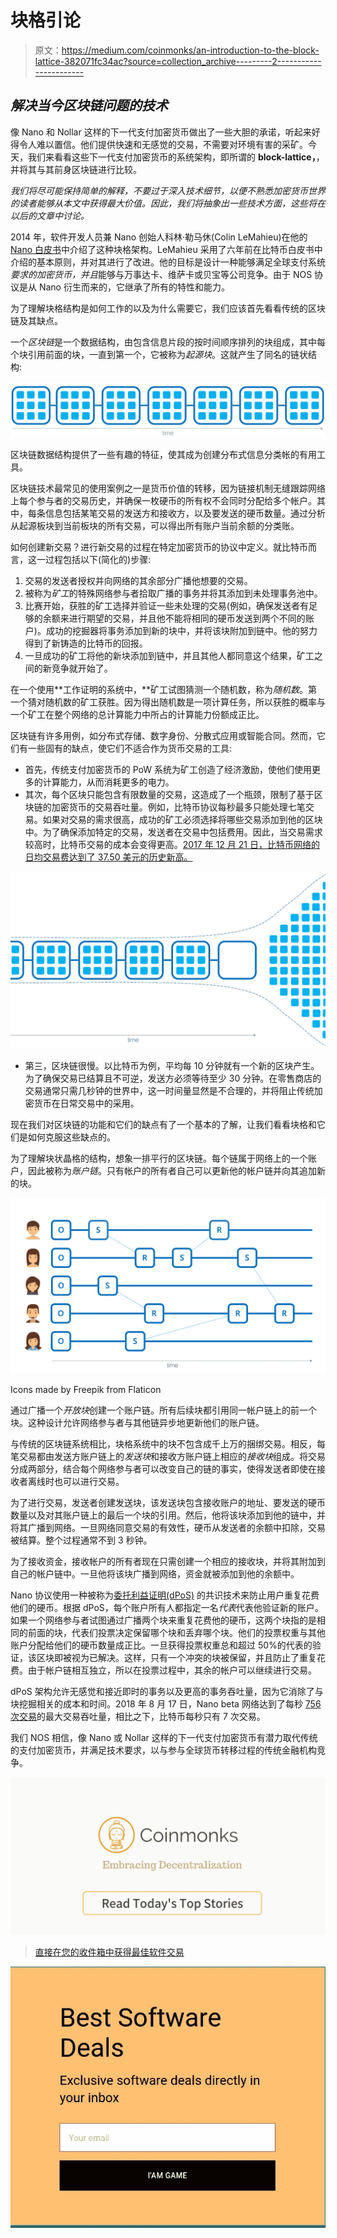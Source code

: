 # 块格引论

> 原文：<https://medium.com/coinmonks/an-introduction-to-the-block-lattice-382071fc34ac?source=collection_archive---------2----------------------->

## *解决当今区块链问题的技术*

像 Nano 和 Nollar 这样的下一代支付加密货币做出了一些大胆的承诺，听起来好得令人难以置信。他们提供快速和无感觉的交易，不需要对环境有害的采矿。今天，我们来看看这些下一代支付加密货币的系统架构，即所谓的 **block-lattice，**，并将其与其前身区块链进行比较。

*我们将尽可能保持简单的解释，不要过于深入技术细节，以便不熟悉加密货币世界的读者能够从本文中获得最大价值。因此，我们将抽象出一些技术方面，这些将在以后的文章中讨论。*

2014 年，软件开发人员兼 Nano 创始人科林·勒马休(Colin LeMahieu)在他的 [Nano 白皮书](https://nano.org/en/whitepaper)中介绍了这种块格架构。LeMahieu 采用了六年前在比特币白皮书中介绍的基本原则，并对其进行了改进。他的目标是设计一种能够满足全球支付系统*要求的加密货币，并且*能够与万事达卡、维萨卡或贝宝等公司竞争。由于 NOS 协议是从 Nano 衍生而来的，它继承了所有的特性和能力。

为了理解块格结构是如何工作的以及为什么需要它，我们应该首先看看传统的区块链及其缺点。

一个*区块链*是一个数据结构，由包含信息片段的按时间顺序排列的块组成，其中每个块引用前面的块，一直到第一个，它被称为*起源块*。这就产生了同名的链状结构:

![](img/8ef7e0847fba97c915e79fdc2205383d.png)

区块链数据结构提供了一些有趣的特征，使其成为创建分布式信息分类帐的有用工具。

区块链技术最常见的使用案例之一是货币价值的转移，因为链接机制无缝跟踪网络上每个参与者的交易历史，并确保一枚硬币的所有权不会同时分配给多个帐户。其中，每条信息包括某笔交易的发送方和接收方，以及要发送的硬币数量。通过分析从起源板块到当前板块的所有交易，可以得出所有账户当前余额的分类账。

如何创建新交易？进行新交易的过程在特定加密货币的协议中定义。就比特币而言，这一过程包括以下(简化的)步骤:

1.  交易的发送者授权并向网络的其余部分广播他想要的交易。
2.  被称为*矿工*的特殊网络参与者拾取广播的事务并将其添加到未处理事务池中。
3.  比赛开始，获胜的矿工选择并验证一些未处理的交易(例如，确保发送者有足够的余额来进行期望的交易，并且他不能将相同的硬币发送到两个不同的账户)。成功的挖掘器将事务添加到新的块中，并将该块附加到链中。他的努力得到了新铸造的比特币的回报。
4.  一旦成功的矿工将他的新块添加到链中，并且其他人都同意这个结果，矿工之间的新竞争就开始了。

在一个使用**工作证明的系统中，**矿工试图猜测一个随机数，称为*随机数*。第一个猜对随机数的矿工获胜。因为得出随机数是一项计算任务，所以获胜的概率与一个矿工在整个网络的总计算能力中所占的计算能力份额成正比。

区块链有许多用例，如分布式存储、数字身份、分散式应用或智能合同。然而，它们有一些固有的缺点，使它们不适合作为货币交易的工具:

*   首先，传统支付加密货币的 PoW 系统为矿工创造了经济激励，使他们使用更多的计算能力，从而消耗更多的电力。
*   其次，每个区块只能包含有限数量的交易，这造成了一个瓶颈，限制了基于区块链的加密货币的交易吞吐量。例如，比特币协议每秒最多只能处理七笔交易。如果对交易的需求很高，成功的矿工必须选择将哪些交易添加到他的区块中。为了确保添加特定的交易，发送者在交易中包括费用。因此，当交易需求较高时，比特币交易的成本会变得更高。[2017 年 12 月 21 日，比特币网络的日均交易费达到了 37.50 美元的历史新高。](https://bitcoinfees.info)

![](img/99f68e9023c9439e3ee546cb2f4eb319.png)

*   第三，区块链很慢。以比特币为例，平均每 10 分钟就有一个新的区块产生。为了确保交易已结算且不可逆，发送方必须等待至少 30 分钟。在零售商店的交易通常只需几秒钟的世界中，这一时间量显然是不合理的，并将阻止传统加密货币在日常交易中的采用。

现在我们对区块链的功能和它们的缺点有了一个基本的了解，让我们看看块格和它们是如何克服这些缺点的。

为了理解块状晶格的结构，想象一排平行的区块链。每个链属于网络上的一个账户，因此被称为*账户链*。只有帐户的所有者自己可以更新他的帐户链并向其追加新的块。

![](img/4db5abe0f5a77aff1f4833837599f5ca.png)

Icons made by Freepik from Flaticon

通过广播一个*开放块*创建一个账户链。所有后续块都引用同一帐户链上的前一个块。这种设计允许网络参与者与其他链异步地更新他们的账户链。

与传统的区块链系统相比，块格系统中的块不包含成千上万的捆绑交易。相反，每笔交易都由发送方账户链上的*发送块*和接收方账户链上相应的*接收块*组成。将交易分成两部分，结合每个网络参与者可以改变自己的链的事实，使得发送者即使在接收者离线时也可以进行交易。

为了进行交易，发送者创建发送块，该发送块包含接收账户的地址、要发送的硬币数量以及对其账户链上的最后一个块的引用。然后，他将该块添加到他的链中，并将其广播到网络。一旦网络同意交易的有效性，硬币从发送者的余额中扣除，交易被结算。整个过程通常不到 3 秒钟。

为了接收资金，接收帐户的所有者现在只需创建一个相应的接收块，并将其附加到自己的帐户链中。一旦他将该块广播到网络，资金就被添加到他的余额中。

Nano 协议使用一种被称为[委托利益证明(dPoS)](https://github.com/nanocurrency/raiblocks/wiki/Double-spending-and-confirmation) 的共识技术来防止用户重复花费他们的硬币。根据 dPoS，每个账户所有人都指定一名*代表*代表他验证新的账户。如果一个网络参与者试图通过广播两个块来重复花费他的硬币，这两个块指的是相同的前面的块，代表们投票决定保留哪个块和丢弃哪个块。他们的投票权重与其他账户分配给他们的硬币数量成正比。一旦获得投票权重总和超过 50%的代表的验证，该区块即被视为已解决。这样，只有一个冲突的块被保留，并且防止了重复花费。由于帐户链相互独立，所以在投票过程中，其余的帐户可以继续进行交易。

dPoS 架构允许无感觉和接近即时的事务以及更高的事务吞吐量，因为它消除了与块挖掘相关的成本和时间。2018 年 8 月 17 日，Nano beta 网络达到了每秒 [756 次交易](https://coingape.com/nano-network-stress-testing-bitcoin-superstore-support/)的最大交易吞吐量，相比之下，比特币每秒只有 7 次交易。

我们 NOS 相信，像 Nano 或 Nollar 这样的下一代支付加密货币有潜力取代传统的支付加密货币，并满足技术要求，以与参与全球货币转移过程的传统金融机构竞争。

[![](img/449450761cd76f44f9ae574333f9e9af.png)](http://bit.ly/2G71Sp7)

> [直接在您的收件箱中获得最佳软件交易](https://coincodecap.com/?utm_source=coinmonks)

[![](img/7c0b3dfdcbfea594cc0ae7d4f9bf6fcb.png)](https://coincodecap.com/?utm_source=coinmonks)